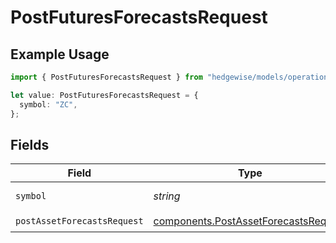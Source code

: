 # PostFuturesForecastsRequest

## Example Usage

```typescript
import { PostFuturesForecastsRequest } from "hedgewise/models/operations";

let value: PostFuturesForecastsRequest = {
  symbol: "ZC",
};
```

## Fields

| Field                                                                                        | Type                                                                                         | Required                                                                                     | Description                                                                                  | Example                                                                                      |
| -------------------------------------------------------------------------------------------- | -------------------------------------------------------------------------------------------- | -------------------------------------------------------------------------------------------- | -------------------------------------------------------------------------------------------- | -------------------------------------------------------------------------------------------- |
| `symbol`                                                                                     | *string*                                                                                     | :heavy_check_mark:                                                                           | Future symbol                                                                                | ZC                                                                                           |
| `postAssetForecastsRequest`                                                                  | [components.PostAssetForecastsRequest](../../models/components/postassetforecastsrequest.md) | :heavy_check_mark:                                                                           | N/A                                                                                          |                                                                                              |